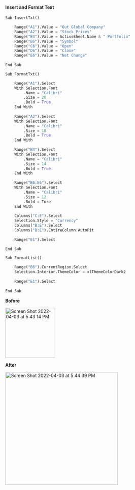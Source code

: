 #### Insert and Format Text

```python
Sub InsertTxt()

    Range("A1").Value = "Out Global Company"
    Range("A2").Value = "Stock Prices"
    Range("B4").Value = ActiveSheet.Name & " Portfolio"
    Range("B6").Value = "Symbol"
    Range("C6").Value = "Open"
    Range("D6").Value = "Close"
    Range("E6").Value = "Net Change"
    
End Sub
```

```python
Sub FormatTxt()

    Range("A1").Select
    With Selection.Font
        .Name = "Calibri"
        .Size = 20
        .Bold = True
    End With
    
    Range("A2").Select
    With Selection.Font
        .Name = "Calibri"
        .Size = 18
        .Bold = True
    End With
    
    Range("B4").Select
    With Selection.Font
        .Name = "Calibri"
        .Size = 14
        .Bold = True
    End With
    
    Range("B6:E6").Select
    With Selection.Font
        .Name = "Calibri"
        .Size = 12
        .Bold = Ture
    End With
   
    Columns("C:E").Select
    Selection.Style = "Currency"
    Columns("B:E").Select
    Columns("B:E").EntireColumn.AutoFit
    
    Range("E1").Select

End Sub
```

```python
Sub FormatList()

    Range("B6").CurrentRegion.Select
    Selection.Interior.ThemeColor = xlThemeColorDark2
    
    Range("E1").Select
    
End Sub
```

**Bofore**

<img width="157" alt="Screen Shot 2022-04-03 at 5 43 14 PM" src="https://user-images.githubusercontent.com/73784742/161421971-3c1c6d6c-d5dd-436e-a772-0cb7aaa5c64f.png">

**After**

<img width="354" alt="Screen Shot 2022-04-03 at 5 44 39 PM" src="https://user-images.githubusercontent.com/73784742/161421983-fd33978e-46ef-4d1a-aaf2-a3a12a8d09a5.png">

